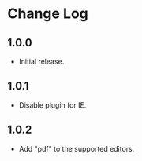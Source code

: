 # Change Log

## 1.0.0

* Initial release.

## 1.0.1

* Disable plugin for IE.

## 1.0.2

* Add "pdf" to the supported editors.
